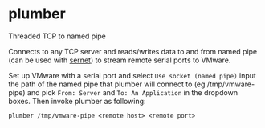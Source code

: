 # plumber
Threaded TCP to named pipe

Connects to any TCP server and reads/writes data to and from named pipe (can be used with [sernet](https://github.com/eriknl/sernet)) to stream remote serial ports to VMware.

Set up VMware with a serial port and select `Use socket (named pipe)` input the path of the named pipe that plumber will connect to (eg /tmp/vmware-pipe) and pick `From: Server` and `To: An Application` in the dropdown boxes.
Then invoke plumber as following:

```
plumber /tmp/vmware-pipe <remote host> <remote port>
```
